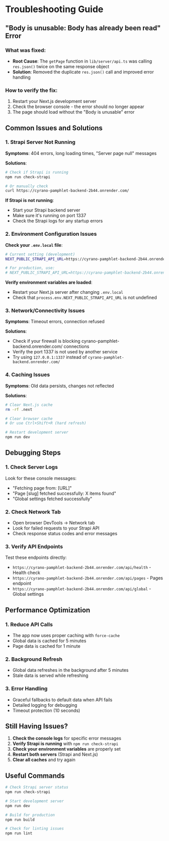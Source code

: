 # Troubleshooting Guide

## "Body is unusable: Body has already been read" Error

### What was fixed:
- **Root Cause**: The `getPage` function in `lib/server/api.ts` was calling `res.json()` twice on the same response object
- **Solution**: Removed the duplicate `res.json()` call and improved error handling

### How to verify the fix:
1. Restart your Next.js development server
2. Check the browser console - the error should no longer appear
3. The page should load without the "Body is unusable" error

## Common Issues and Solutions

### 1. Strapi Server Not Running
**Symptoms**: 404 errors, long loading times, "Server page null" messages

**Solutions**:
```bash
# Check if Strapi is running
npm run check-strapi

# Or manually check
curl https://cyrano-pamphlet-backend-2b44.onrender.com/
```

**If Strapi is not running**:
- Start your Strapi backend server
- Make sure it's running on port 1337
- Check the Strapi logs for any startup errors

### 2. Environment Configuration Issues
**Check your `.env.local` file**:
```bash
# Current setting (development)
NEXT_PUBLIC_STRAPI_API_URL=https://cyrano-pamphlet-backend-2b44.onrender.com/

# For production, use:
# NEXT_PUBLIC_STRAPI_API_URL=https://cyrano-pamphlet-backend-2b44.onrender.com/
```

**Verify environment variables are loaded**:
- Restart your Next.js server after changing `.env.local`
- Check that `process.env.NEXT_PUBLIC_STRAPI_API_URL` is not undefined

### 3. Network/Connectivity Issues
**Symptoms**: Timeout errors, connection refused

**Solutions**:
- Check if your firewall is blocking cyrano-pamphlet-backend.onrender.com/ connections
- Verify the port 1337 is not used by another service
- Try using `127.0.0.1:1337` instead of `cyrano-pamphlet-backend.onrender.com/`

### 4. Caching Issues
**Symptoms**: Old data persists, changes not reflected

**Solutions**:
```bash
# Clear Next.js cache
rm -rf .next

# Clear browser cache
# Or use Ctrl+Shift+R (hard refresh)

# Restart development server
npm run dev
```

## Debugging Steps

### 1. Check Server Logs
Look for these console messages:
- "Fetching page from: [URL]"
- "Page [slug] fetched successfully: X items found"
- "Global settings fetched successfully"

### 2. Check Network Tab
- Open browser DevTools → Network tab
- Look for failed requests to your Strapi API
- Check response status codes and error messages

### 3. Verify API Endpoints
Test these endpoints directly:
- `https://cyrano-pamphlet-backend-2b44.onrender.com/api/health` - Health check
- `https://cyrano-pamphlet-backend-2b44.onrender.com/api/pages` - Pages endpoint
- `https://cyrano-pamphlet-backend-2b44.onrender.com/api/global` - Global settings

## Performance Optimization

### 1. Reduce API Calls
- The app now uses proper caching with `force-cache`
- Global data is cached for 5 minutes
- Page data is cached for 1 minute

### 2. Background Refresh
- Global data refreshes in the background after 5 minutes
- Stale data is served while refreshing

### 3. Error Handling
- Graceful fallbacks to default data when API fails
- Detailed logging for debugging
- Timeout protection (10 seconds)

## Still Having Issues?

1. **Check the console logs** for specific error messages
2. **Verify Strapi is running** with `npm run check-strapi`
3. **Check your environment variables** are properly set
4. **Restart both servers** (Strapi and Next.js)
5. **Clear all caches** and try again

## Useful Commands

```bash
# Check Strapi server status
npm run check-strapi

# Start development server
npm run dev

# Build for production
npm run build

# Check for linting issues
npm run lint
```
